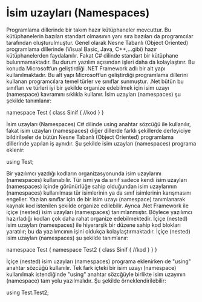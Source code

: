 # İsim uzayları (Namespaces)

Programlama dillerinde bir takım hazır kütüphaneler mevcuttur.  Bu kütüphanelerin bazıları standart olmasının yanı sıra bazıları da programcılar tarafından oluşturulmuştur. Genel olarak Nesne Tabanlı (Object Oriented) programlama dillerinde (Visual Basic, Java, C++,...gibi) hazır kütüphanelerden faydalanılır. Fakat C# dilinde standart bir  kütüphane bulunmamaktadır. Bu durum yazılım açısından işleri daha da kolaylaştırır. Bu konuda Microsoft’un geliştirdiği .NET Framework adlı bir alt yapı kullanılmaktadır. Bu alt yapı Microsoft’un geliştirdiği programlama dillerini kullanan programcılara temel türler ve sınıflar sunmuştur. .Net bütün bu sınıfları ve türleri iyi bir şekilde organize edebilmek için  isim uzayı (namespace) kavramını sıklıkla kullanır. İsim uzayları (namespaces) şu şekilde tanımlanır:

namespace Test
{
    class Sinif
    {
        //kod
    }
}

İsim uzayları (Namespaces) C# dilinde  using  anahtar sözcüğü ile kullanılır, fakat isim uzayları (namespaces)  diğer dillerde  farklı şekillerde derleyiciye bildirilseler de bütün Nesne Tabanlı (Object Oriented) programlama dillerinde yapılan iş aynıdır. Şu şekilde isim uzayları (namespaces) programa eklenir:

using Test;

Bir yazılımcı yazdığı kodların organizasyonunda isim uzaylarını (namespaces) kullanabilir. Tür ismi ya da sınıf sadece  kendi isim uzayları (namespaces) içinde görünürlüğe sahip olduğundan isim uzaylarının (namespaces) kullanılması tür isimlerinin ya da sınıf isimlerinin karışmasını engeller. Yazılan sınıflar  için de bir isim uzayı (namespace)  tanımlanarak kaynak kod istenilen şekilde organize edilebilir. Ayrıca .Net Framework ile içiçe (nested) isim uzayları (namespaces) tanımlanmıştır. Böylece yazılımcı hazırladığı kodları çok daha rahat organize edebilmektedir. İçiçe (nested) isim uzayları (namespaces) ile hiyerarşik bir düzene sahip kod blokları yaratılır; bu da yazılımcının işini oldukça kolaylaştırmaktadır. İçiçe (nested) isim uzayları (namespaces) şu şekilde tanımlanır:

namespace Test
{
    namespace Test2
    {
        class Sinif
        {
            //kod
        }
    }
}

İçiçe (nested) isim uzayları (namespaces) programa eklenirken de "using" anahtar sözcüğü kullanılır. Tek fark içteki bir isim uzayı (namespace) kullanılmak istendiğinde "using" anahtar sözcğüyle birlikte isim uzayının (namespace) tam yolu yazılmalıdır. Şu şekilde örneklendirilebilir:

using Test.Test2;
